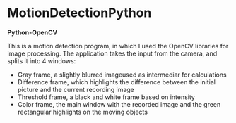 # MotionDetectionPython

**Python-OpenCV**

This is a motion detection program, in which I used the OpenCV libraries for image processing. The application takes the input from the camera, and splits it into 4 windows:

- Gray frame, a slightly blurred imageused as intermediar for calculations
- Difference frame, which highlights the difference between the initial picture and the current recording image
- Threshold frame, a black and white frame based on intensity
- Color frame, the main window with the recorded image and the green rectangular highlights on the moving objects
